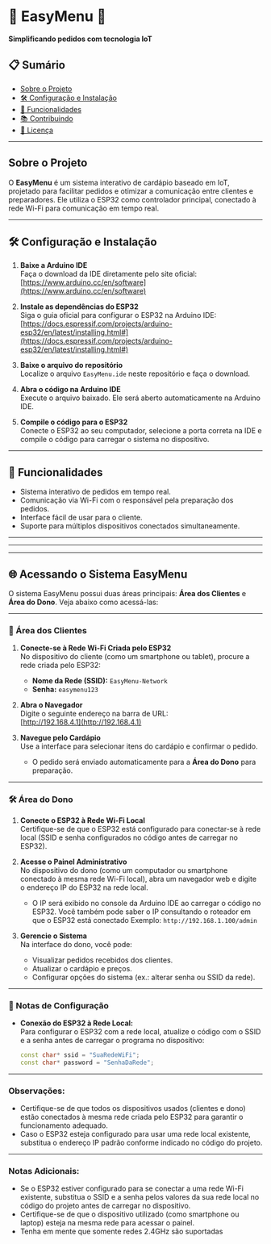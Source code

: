# 🌟 EasyMenu 🌟

**Simplificando pedidos com tecnologia IoT**

## 📋 Sumário

- [Sobre o Projeto](#sobre-o-projeto)
- [🛠️ Configuração e Instalação](#️-configuração-e-instalação)
- [🚀 Funcionalidades](#-funcionalidades)
- [📚 Contribuindo](#-contribuindo)
- [📄 Licença](#-licença)

---

## Sobre o Projeto

O **EasyMenu** é um sistema interativo de cardápio baseado em IoT, projetado para facilitar pedidos e otimizar a comunicação entre clientes e preparadores. Ele utiliza o ESP32 como controlador principal, conectado à rede Wi-Fi para comunicação em tempo real.

---

## 🛠️ Configuração e Instalação

1. **Baixe a Arduino IDE**  
   Faça o download da IDE diretamente pelo site oficial:  
   [https://www.arduino.cc/en/software](https://www.arduino.cc/en/software)

2. **Instale as dependências do ESP32**  
   Siga o guia oficial para configurar o ESP32 na Arduino IDE:  
   [https://docs.espressif.com/projects/arduino-esp32/en/latest/installing.html#](https://docs.espressif.com/projects/arduino-esp32/en/latest/installing.html#)

3. **Baixe o arquivo do repositório**  
   Localize o arquivo `EasyMenu.ide` neste repositório e faça o download.

4. **Abra o código na Arduino IDE**  
   Execute o arquivo baixado. Ele será aberto automaticamente na Arduino IDE.

5. **Compile o código para o ESP32**  
   Conecte o ESP32 ao seu computador, selecione a porta correta na IDE e compile o código para carregar o sistema no dispositivo.

---

## 🚀 Funcionalidades

- Sistema interativo de pedidos em tempo real.
- Comunicação via Wi-Fi com o responsável pela preparação dos pedidos.
- Interface fácil de usar para o cliente.
- Suporte para múltiplos dispositivos conectados simultaneamente.

---

---

---

## 🌐 Acessando o Sistema EasyMenu

O sistema EasyMenu possui duas áreas principais: **Área dos Clientes** e **Área do Dono**. Veja abaixo como acessá-las:

---

### 👤 Área dos Clientes

1. **Conecte-se à Rede Wi-Fi Criada pelo ESP32**  
   No dispositivo do cliente (como um smartphone ou tablet), procure a rede criada pelo ESP32:  
   - **Nome da Rede (SSID):** `EasyMenu-Network`  
   - **Senha:** `easymenu123`

2. **Abra o Navegador**  
   Digite o seguinte endereço na barra de URL:  
   [http://192.168.4.1](http://192.168.4.1)

3. **Navegue pelo Cardápio**  
   Use a interface para selecionar itens do cardápio e confirmar o pedido.  
   - O pedido será enviado automaticamente para a **Área do Dono** para preparação.

---

### 🛠️ Área do Dono

1. **Conecte o ESP32 à Rede Wi-Fi Local**  
   Certifique-se de que o ESP32 está configurado para conectar-se à rede local (SSID e senha configurados no código antes de carregar no ESP32).  

2. **Acesse o Painel Administrativo**  
   No dispositivo do dono (como um computador ou smartphone conectado à mesma rede Wi-Fi local), abra um navegador web e digite o endereço IP do ESP32 na rede local.  

   - O IP será exibido no console da Arduino IDE ao carregar o código no ESP32.  Você também pode saber o IP consultando o roteador em que o ESP32 está conectado
     Exemplo: `http://192.168.1.100/admin`

4. **Gerencie o Sistema**  
   Na interface do dono, você pode:
   - Visualizar pedidos recebidos dos clientes.
   - Atualizar o cardápio e preços.
   - Configurar opções do sistema (ex.: alterar senha ou SSID da rede).

---

### 🔑 Notas de Configuração

- **Conexão do ESP32 à Rede Local:**  
  Para configurar o ESP32 com a rede local, atualize o código com o SSID e a senha antes de carregar o programa no dispositivo:  
  ```cpp
  const char* ssid = "SuaRedeWiFi";
  const char* password = "SenhaDaRede";


---

### Observações:
- Certifique-se de que todos os dispositivos usados (clientes e dono) estão conectados à mesma rede criada pelo ESP32 para garantir o funcionamento adequado.
- Caso o ESP32 esteja configurado para usar uma rede local existente, substitua o endereço IP padrão conforme indicado no código do projeto.

---

### Notas Adicionais:
- Se o ESP32 estiver configurado para se conectar a uma rede Wi-Fi existente, substitua o SSID e a senha pelos valores da sua rede local no código do projeto antes de carregar no dispositivo.
- Certifique-se de que o dispositivo utilizado (como smartphone ou laptop) esteja na mesma rede para acessar o painel.
- Tenha em mente que somente redes 2.4GHz são suportadas
